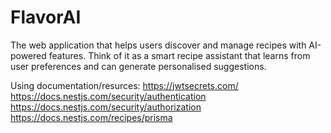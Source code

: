 # FlavorAI

The web application that helps users discover and manage recipes with AI-powered features. Think of it as a smart recipe assistant that learns from user preferences and can generate personalised suggestions.

Using documentation/resurces:
https://jwtsecrets.com/
https://docs.nestjs.com/security/authentication
https://docs.nestjs.com/security/authorization
https://docs.nestjs.com/recipes/prisma
